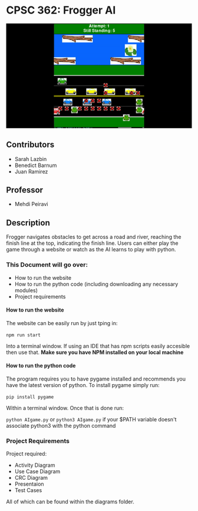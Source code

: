# CPSC 362: Frogger AI

![Frogger Ai](/src/assets/FrogAI.gif)

## Contributors 
* Sarah Lazbin
* Benedict Barnum
* Juan Ramirez

## Professor
* Mehdi Peiravi

## Description
Frogger navigates obstacles to get across a road and river, reaching the finish line at the top, indicating the finish line. Users can either play the game through a website or watch as the AI learns to play with python.


### This Document will go over:
* How to run the website
* How to run the python code (including downloading any necessary modules)
* Project requirements

#### **How to run the website**
The website can be easily run by just tping in: 

```npm run start```

Into a terminal window. If using an IDE that has npm scripts easily accesible then use that. **Make sure you have NPM installed on your local machine**

#### **How to run the python code**
The program requires you to have pygame installed and recommends you have the latest version of python. To install pygame simply run:

```pip install pygame```

Within a terminal window. Once that is done run:

```python AIgame.py```
or
```python3 AIgame.py```
if your $PATH variable doesn't associate python3 with the python command

### **Project Requirements**
Project required:
* Activity Diagram
* Use Case Diagram
* CRC Diagram
* Presentaion
* Test Cases

All of which can be found within the diagrams folder.